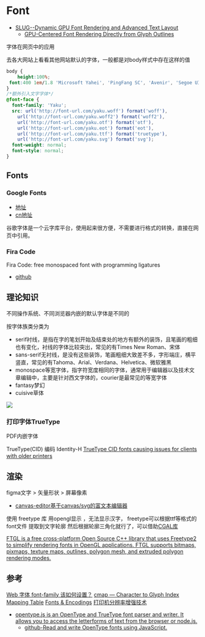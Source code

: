 # Font

- [SLUG--Dynamic GPU Font Rendering and Advanced Text Layout ](https://sluglibrary.com/)
  - [GPU-Centered Font Rendering Directly from Glyph Outlines](https://jcgt.org/published/0006/02/02/)

字体在网页中的应用

去各大网站上看看其他网站默认的字体，一般都是对body样式中存在这样的值

```css 
body {
    height:100%;
 font:400 1em/1.8 'Microsoft Yahei', 'PingFang SC', 'Avenir', 'Segoe UI', 'Hiragino Sans GB', STHeiti, 'Microsoft Sans Serif', 'WenQuanYi Micro Hei', sans-serif
}
/*额外引入文字字体*/
@font-face {
  font-family: 'Yaku';
  src: url('http://font-url.com/yaku.woff') format('woff'),
    url('http://font-url.com/yaku.woff2') format('woff2'),
    url('http://font-url.com/yaku.otf') format('otf'),
    url('http://font-url.com/yaku.eot') format('eot'),
    url('http://font-url.com/yaku.ttf') format('truetype'),
    url('http://font-url.com/yaku.svg') format('svg');
  font-weight: normal;
  font-style: normal;
}
```

## Fonts

### Google Fonts

- [地址](http://www.googlefonts.cn/)
- [cn地址](http://www.googlefonts.cn/)

谷歌字体是一个云字库平台，使用起来很方便，不需要进行格式的转换，直接在网页中引用。

### Fira Code
Fira Code: free monospaced font with programming ligatures

- [github](https://github.com/tonsky/FiraCode?_pjax=#js-repo-pjax-container)

## 理论知识
不同操作系统、不同浏览器内嵌的默认字体是不同的

按字体族类分类为
- serif衬线，是指在字的笔划开始及结束处的地方有额外的装饰，且笔画的粗细也有变化，衬线的字体比较突出，常见的有Times New Roman、宋体
- sans-serif无衬线，是没有这些装饰，笔画粗细大致差不多，字形端庄，横平竖直，常见的有Tahoma、Arial、Verdana、Helvetica、微软雅黑
- monospace等宽字体，指字符宽度相同的字体，通常用于编辑器以及技术文章编辑中，主要是针对西文字体的，courier是最常见的等宽字体
- fantasy梦幻
- cuisive草体

![](./images/Serif-and-sansSerif.png)

### 打印字体TrueType

PDF内嵌字体

TrueType(CID)
编码 Identity-H
[TrueType CID fonts causing issues for clients with older printers](https://forum.aspose.com/t/truetype-cid-fonts-causing-issues-for-clients-with-older-printers/13530/3)

## 渲染

figma文字 > 矢量形状 > 屏幕像素

- [canvas-editor基于canvas/svg的富文本编辑器](https://hufe.club/canvas-editor-docs/)

使用 freetype 库 用opengl显示 ，无法显示汉字， 
freetype可以根据ttf等格式的font文件 提取到文字轮廓 然后根据轮廓三角化就行了，可以借助[CGAL库](https://www.cgal.org/)

[FTGL is a free cross-platform Open Source C++ library that uses Freetype2 to simplify rendering fonts in OpenGL applications. FTGL supports bitmaps, pixmaps, texture maps, outlines, polygon mesh, and extruded polygon rendering modes.](https://sourceforge.net/projects/ftgl/)

## 参考
[Web 字体 font-family 该如何设置？](https://zhuanlan.zhihu.com/p/313284552)
[cmap — Character to Glyph Index Mapping Table](https://learn.microsoft.com/en-us/typography/opentype/spec/cmap#encoding-records-and-encodings)
[Fonts & Encodings](https://book.douban.com/subject/2362953/)
[打印机分辨率增强技术](https://www.docin.com/p-878782126.html)
- [opentype.js is an OpenType and TrueType font parser and writer. It allows you to access the letterforms of text from the browser or node.js. ](https://opentype.js.org/) 
  - [github-Read and write OpenType fonts using JavaScript. ](https://github.com/opentypejs/opentype.js/)

